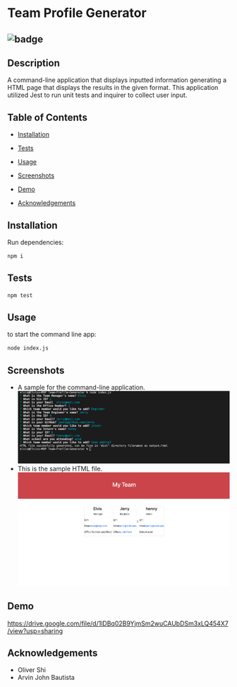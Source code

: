 # Team Profile Generator

## ![badge](https://img.shields.io/static/v1?label=Licence&message=MIT&color=blue&style=plastic)

## Description

A command-line application that displays inputted information generating a HTML page that displays the results in the given format. This application utilized Jest to run unit tests and inquirer to collect user input.

## Table of Contents

- [Installation](#installation)

- [Tests](#tests)

- [Usage](#usage)

- [Screenshots](#screenshots)

- [Demo](#demo)

- [Acknowledgements](#acknowledgements)

## Installation

Run dependencies:

```bash
npm i
```

## Tests

```bash
npm test
```

## Usage

to start the command line app:

```bash
node index.js
```

## Screenshots

- A sample for the command-line application.  
  ![The command-line application.](./CLI-Sample.png)
- This is the sample HTML file.  
  ![Sample output HTML file.](./HTML-sample.png)

## Demo

https://drive.google.com/file/d/1lDBq02B9YjmSm2wuCAUbDSm3xLQ454X7/view?usp=sharing

## Acknowledgements

- Oliver Shi
- Arvin John Bautista
